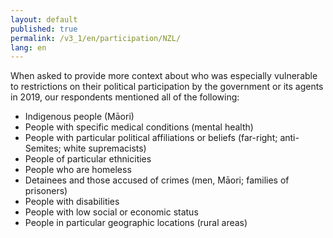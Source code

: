 ```yaml
---
layout: default
published: true
permalink: /v3_1/en/participation/NZL/
lang: en
---
```

When asked to provide more context about who was especially vulnerable to restrictions on their political participation by the government or its agents in 2019, our respondents mentioned all of the following: 

-	Indigenous people (Māori)
-	People with specific medical conditions (mental health)
-	People with particular political affiliations or beliefs (far-right; anti-Semites; white supremacists)
-	People of particular ethnicities
-	People who are homeless 
-	Detainees and those accused of crimes (men, Māori; families of prisoners)
-	People with disabilities 
-	People with low social or economic status
-	People in particular geographic locations (rural areas)
